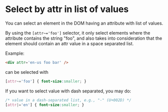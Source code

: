 # Select by attr in list of values

You can select an element in the DOM having an attribute with list of values.

By using the `[attr~='foo']` selector, it only select elements where the attribute contains the string "foo", and also takes into consideration that the element should contain an attr value in a space separated list.

Example:

```html
<div attr='en-us foo bar' />
```

can be selected with

```css
[attr~='foo'] { font-size:smaller; }
```

If you want to select value with dash separated, you may do:

```css
/* value in a dash-separated list, e.g., "-" (U+002D) */
[attr|='en'] { font-size:smaller; }
```
